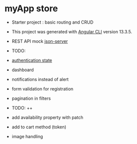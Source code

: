 # myApp store
- Starter project : basic routing and CRUD 
- This project was generated with [Angular CLI](https://github.com/angular/angular-cli) version 13.3.5.

- REST API mock [json-server](https://www.npmjs.com/package/json-server)

- TODO: 
- [authentication state](https://www.youtube.com/watch?v=w6i79btoig8)
- dashboard
- notifications instead of alert
- form validation for registration
- pagination in filters

- TODO: ++
- add availability property with patch
- add to cart method (token)
- image handling
